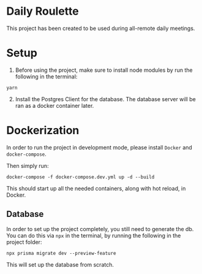 # Daily Roulette

This project has been created to be used during all-remote daily meetings.

# Setup

1. Before using the project, make sure to install node modules
   by run the following in the terminal:

```
yarn
```

2. Install the Postgres Client for the database.
   The database server will be ran as a docker container later.

# Dockerization

In order to run the project in development mode, please install `Docker` and `docker-compose`.

Then simply run:

```
docker-compose -f docker-compose.dev.yml up -d --build
```

This should start up all the needed containers, along with hot reload, in Docker.

## Database

In order to set up the project completely, you still need to generate the db.
You can do this via `npx` in the terminal, by running the following in the project folder:

```
npx prisma migrate dev --preview-feature
```

This will set up the database from scratch.
